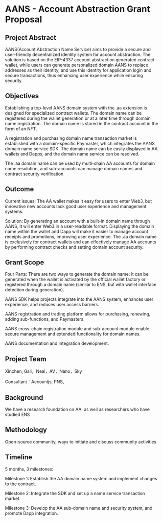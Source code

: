 # AANS - Account Abstraction Grant Proposal

## Project Abstract

AANS(Account Abstraction Name Service) aims to provide a secure and user-friendly decentralized identity system for account abstraction. The solution is based on the EIP-4337 account abstraction generated contract wallet, while users can generate personalized domain AANS to replace addresses as their identity, and use this identity for application login and secure transactions, thus enhancing user experience while ensuring security.

## Objectives

Establishing a top-level AANS domain system with the .aa extension is designed for specialized contract wallets. The domain name can be registered during the wallet generation or at a later time through domain name registration. The domain name is stored in the contract account in the form of an NFT.

A registration and purchasing domain name transaction market is established with a domain-specific Paymaster, which integrates the AANS domain name service SDK. The domain name can be easily displayed in AA wallets and Dapps, and the domain name service can be resolved.

The .aa domain name can be used by multi-chain AA accounts for domain name resolution, and sub-accounts can manage domain names and contract security verification.

## Outcome

Current issues: The AA wallet makes it easy for users to enter Web3, but innovative new accounts lack good user experience and management systems.

Solution: By generating an account with a built-in domain name through AANS, it will enter Web3 in a user-readable format. Displaying the domain name within the wallet and Dapp will make it easier to manage account receipts and promotions, improving user experience. The .aa domain name is exclusively for contract wallets and can effectively manage AA accounts by performing contract checks and setting domain account security.

## Grant Scope

Four Parts: There are two ways to generate the domain name: it can be generated when the wallet is activated by the official wallet factory or registered through a domain name (similar to ENS, but with wallet interface detection during generation).

AANS SDK helps projects integrate into the AANS system, enhances user experience, and reduces user access barriers.

AANS registration and trading platform allows for purchasing, renewing, adding sub-functions, and Paymasters.

AANS cross-chain registration module and sub-account module enable secure management and extended functionality for domain names.

AANS documentation and integration development.


## Project Team

Xinchen, Gali，Neal，AV，Nano，Sky

Consultant：Accountjs, PNS, 

## Background

We have a research foundation on AA, as well as researchers who have studied ENS

## Methodology

Open-source community, ways to initiate and discuss community activities.

## Timeline

5 months, 3 milestones:

Milestone 1: Establish the AA domain name system and implement changes to the contract.

Milestone 2: Integrate the SDK and set up a name service transaction market.

Milestone 3: Develop the AA sub-domain name and security system, and promote Dapp integration.



